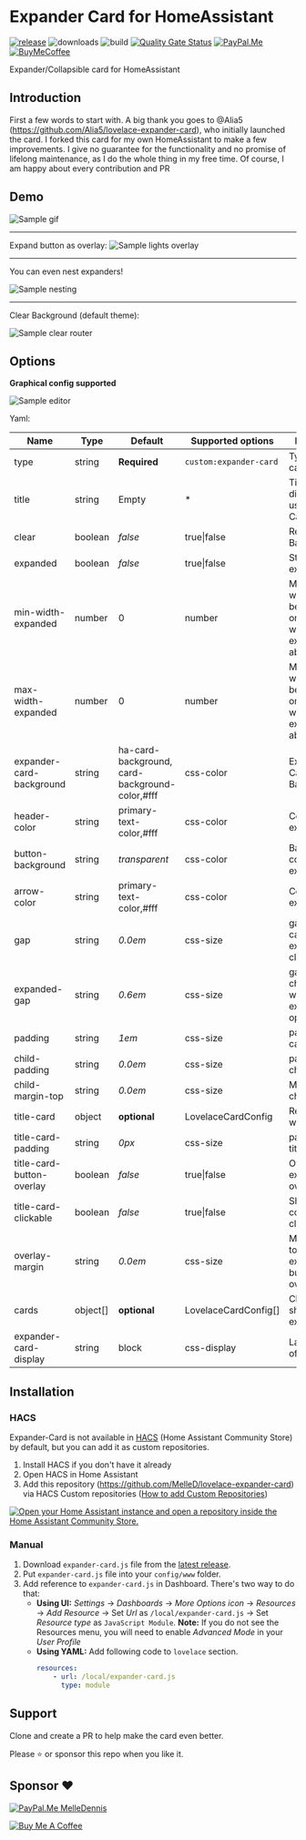 # Expander Card for HomeAssistant

[![release][release-badge]][release-url]
![downloads][downloads-badge]
![build][build-badge]
[![Quality Gate Status](https://sonarcloud.io/api/project_badges/measure?project=MelleD_lovelace-expander-card&metric=alert_status)](https://sonarcloud.io/summary/new_code?id=MelleD_lovelace-expander-card)
[![PayPal.Me][paypal-me-badge]][paypal-me-url]
[![BuyMeCoffee][buy-me-a-coffee-shield]][buy-me-a-coffee-url]


Expander/Collapsible card for HomeAssistant  

## Introduction

First a few words to start with. A big thank you goes to @Alia5 (https://github.com/Alia5/lovelace-expander-card), who initially launched the card. I forked this card for my own HomeAssistant to make a few improvements. I give no guarantee for the functionality and no promise of lifelong maintenance, as I do the whole thing in my free time. Of course, I am happy about every contribution and PR


## Demo

![Sample gif](examples/example.gif)

---

Expand button as overlay:
![Sample lights overlay](examples/lights_overlay_button.png)

---

You can even nest expanders!  

![Sample nesting](examples/nested.png)

---


Clear Background (default theme):  

![Sample clear router](examples/clear_router.png)

## Options

**Graphical config supported**

![Sample editor](examples/editor.png)


Yaml:

| Name                      | Type     | Default       | Supported options      | Description                                           |
| ------------------------- | -------- | ------------- | ---------------------- | ----------------------------------------------------- |
| type                      | string   | **Required**  | `custom:expander-card` | Type of the card.                                     |
| title                     | string   | Empty         | *                      | Title (Not displayed if using Title-Card)             |
| clear                     | boolean  | _false_       | true\|false            | Remove Background                                     |
| expanded                  | boolean  | _false_       | true\|false            | Start expanded                                        |
| min-width-expanded        | number   | 0             | number                 | Min screen width (px) to be expanded on start (use with start expanded above)                                     |
| max-width-expanded        | number   | 0             | number            | Max screen width (px) to be expanded on start (use with start expanded above)                                        |
| expander-card-background  | string   | ha-card-background, card-background-color,#fff | css-color              | Expander Card Background |
| header-color              | string   | primary-text-color,#fff  | css-color   | Color of expand button                     |
| button-background         | string   | _transparent_ | css-color              | Background color of expand button                     |
| arrow-color               | string   | primary-text-color,#fff | css-color    | Color of ico expand button                     |
| gap                       | string   | _0.0em_       | css-size               | gap between cards when expander closed                |
| expanded-gap              | string   | _0.6em_       | css-size               | gap between child cards when expander open            |
| padding                   | string   | _1em_         | css-size               | padding of all card content                           |
| child-padding             | string   | _0.0em_       | css-size               | padding of child cards                                |
| child-margin-top          | string   | _0.0em_       | css-size               | Margin top of child cards                             |
| title-card                | object   | **optional**  | LovelaceCardConfig     | Replace Title with card                               |
| title-card-padding        | string   | _0px_         | css-size               | padding of title-card                                 |
| title-card-button-overlay | boolean  | _false_       | true\|false            | Overlay expand button over title-card                 |
| title-card-clickable      | boolean  | _false_       | true\|false            | Should the complete diff clickable?                   |
| overlay-margin            | string   | _0.0em_       | css-size               | Margin from top right of expander button (if overlay) |
| cards                     | object[] | **optional**  | LovelaceCardConfig[]   | Child cards to show when expanded                     |
| expander-card-display     | string   | block         | css-display            | Layout/Display of the card                            |


## Installation

### HACS

Expander-Card is not available in [HACS][hacs] (Home Assistant Community Store) by default, but you can add it as custom repositories.

1. Install HACS if you don't have it already
2. Open HACS in Home Assistant 
3. Add this repository (https://github.com/MelleD/lovelace-expander-card) via HACS Custom repositories ([How to add Custom Repositories](https://hacs.xyz/docs/faq/custom_repositories/))

[![Open your Home Assistant instance and open a repository inside the Home Assistant Community Store.](https://my.home-assistant.io/badges/hacs_repository.svg)](https://my.home-assistant.io/redirect/hacs_repository/?owner=MelleD&repository=lovelace-expander-card&category=plugin)


### Manual

1. Download `expander-card.js` file from the [latest release][release-url].
2. Put `expander-card.js` file into your `config/www` folder.
3. Add reference to `expander-card.js` in Dashboard. There's two way to do that:
    - **Using UI:** _Settings_ → _Dashboards_ → _More Options icon_ → _Resources_ → _Add Resource_ → Set _Url_ as `/local/expander-card.js` → Set _Resource type_ as `JavaScript Module`.
      **Note:** If you do not see the Resources menu, you will need to enable _Advanced Mode_ in your _User Profile_
    - **Using YAML:** Add following code to `lovelace` section.
        ```yaml
        resources:
            - url: /local/expander-card.js
              type: module
        ```
## Support

Clone and create a PR to help make the card even better.

Please ⭐️ or sponsor this repo when you like it.

## Sponsor ❤️

<a href="" target="_blank"><img src="https://img.shields.io/static/v1.svg?label=%20&message=PayPal.Me&logo=paypal" alt="PayPal.Me MelleDennis" style="height: auto !important;width: auto !important;" ></a>

<a href="https://www.buymeacoffee.com/melled" target="_blank"><img src="https://www.buymeacoffee.com/assets/img/custom_images/white_img.png" alt="Buy Me A Coffee" style="height: auto !important;width: auto !important;" ></a>

<!-- Badges -->

[hacs-badge]: https://img.shields.io/badge/hacs-default-orange.svg?style=flat-square
[release-badge]: https://img.shields.io/github/v/release/MelleD/lovelace-expander-card?style=flat-square
[downloads-badge]: https://img.shields.io/github/downloads/MelleD/lovelace-expander-card/total?style=flat-square
[build-badge]: https://img.shields.io/github/actions/workflow/status/MelleD/lovelace-expander-card/build.yml?branch=main&style=flat-square
[paypal-me-badge]: https://img.shields.io/static/v1.svg?label=%20&message=PayPal.Me&logo=paypal
[buy-me-a-coffee-shield]: https://img.shields.io/static/v1.svg?label=%20&message=Buy%20me%20a%20coffee&color=6f4e37&logo=buy%20me%20a%20coffee&logoColor=white

<!-- References -->

[hacs-url]: https://github.com/hacs/integration
[home-assistant]: https://www.home-assistant.io/
[hacs]: https://hacs.xyz
[release-url]: https://github.com/MelleD/lovelace-expander-card/releases
[paypal-me-url]: https://www.paypal.me/MelleDennis
[buy-me-a-coffee-url]: https://www.buymeacoffee.com/melled

